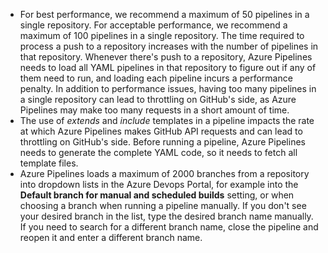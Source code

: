 * For best performance, we recommend a maximum of 50 pipelines in a single repository. For acceptable performance, we recommend a maximum of 100 pipelines in a single repository. The time required to process a push to a repository increases with the number of pipelines in that repository. Whenever there's push to a repository, Azure Pipelines needs to load all YAML pipelines in that repository to figure out if any of them need to run, and loading each pipeline incurs a performance penalty. In addition to performance issues, having too many pipelines in a single repository can lead to throttling on GitHub's side, as Azure Pipelines may make too many requests in a short amount of time.
* The use of _extends_ and _include_ templates in a pipeline impacts the rate at which Azure Pipelines makes GitHub API requests and can lead to throttling on GitHub's side. Before running a pipeline, Azure Pipelines needs to generate the complete YAML code, so it needs to fetch all template files.
* Azure Pipelines loads a maximum of 2000 branches from a repository into dropdown lists in the Azure Devops Portal, for example into the **Default branch for manual and scheduled builds** setting, or when choosing a branch when running a pipeline manually. If you don't see your desired branch in the list, type the desired branch name manually. If you need to search for a different branch name, close the pipeline and reopen it and enter a different branch name.
